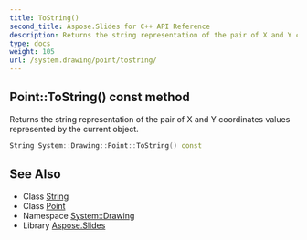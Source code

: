 ```yaml
---
title: ToString()
second_title: Aspose.Slides for C++ API Reference
description: Returns the string representation of the pair of X and Y coordinates values represented by the current object.
type: docs
weight: 105
url: /system.drawing/point/tostring/
---
```

## Point::ToString() const method


Returns the string representation of the pair of X and Y coordinates values represented by the current object.

```cpp
String System::Drawing::Point::ToString() const
```

## See Also

* Class [String](../../../system/string/)
* Class [Point](../)
* Namespace [System::Drawing](../../)
* Library [Aspose.Slides](../../../)